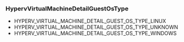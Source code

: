 ### HypervVirtualMachineDetailGuestOsType
- HYPERV_VIRTUAL_MACHINE_DETAIL_GUEST_OS_TYPE_LINUX
- HYPERV_VIRTUAL_MACHINE_DETAIL_GUEST_OS_TYPE_UNKNOWN
- HYPERV_VIRTUAL_MACHINE_DETAIL_GUEST_OS_TYPE_WINDOWS
